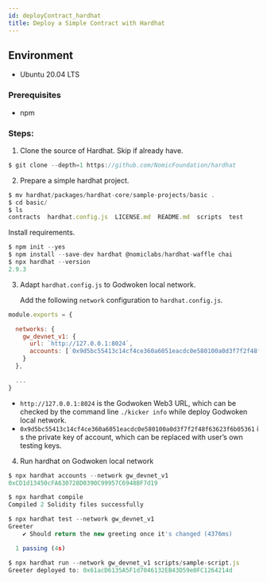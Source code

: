 ```yaml
---
id: deployContract_hardhat
title: Deploy a Simple Contract with Hardhat
---
```


## Environment

- Ubuntu 20.04 LTS

### Prerequisites

- npm

### Steps:

1. Clone the source of Hardhat.  Skip if already have. 

```jsx
$ git clone --depth=1 https://github.com/NomicFoundation/hardhat
```

2. Prepare a simple hardhat project.

```jsx
$ mv hardhat/packages/hardhat-core/sample-projects/basic .
$ cd basic/
$ ls
contracts  hardhat.config.js  LICENSE.md  README.md  scripts  test
```

Install requirements.

```jsx
$ npm init --yes
$ npm install --save-dev hardhat @nomiclabs/hardhat-waffle chai
$ npx hardhat --version
2.9.3
```

3. Adapt `hardhat.config.js` to Godwoken local network.
    
    Add the following `network` configuration to `hardhat.config.js`.
    

```jsx
module.exports = {

  networks: {
    gw_devnet_v1: {
      url: `http://127.0.0.1:8024`,
      accounts: [`0x9d5bc55413c14cf4ce360a6051eacdc0e580100a0d3f7f2f48f63623f6b05361`],
    }
  },

  ...
}
```

- `http://127.0.0.1:8024` is the Godwoken Web3 URL, which can be checked by the command line `./kicker info`  while deploy Godwoken local network.
- `0x9d5bc55413c14cf4ce360a6051eacdc0e580100a0d3f7f2f48f63623f6b05361` is the private key of account, which can be replaced with user’s own testing keys.
4. Run hardhat on Godwoken local network 

```jsx
$ npx hardhat accounts --network gw_devnet_v1
0xCD1d13450cFA630728D0390C99957C6948BF7d19

$ npx hardhat compile
Compiled 2 Solidity files successfully

$ npx hardhat test --network gw_devnet_v1
Greeter
    ✔ Should return the new greeting once it's changed (4376ms)

  1 passing (4s)

$ npx hardhat run --network gw_devnet_v1 scripts/sample-script.js
Greeter deployed to: 0x61acD6135A5F1d7046132EB43D59e0FC1264214d
```

